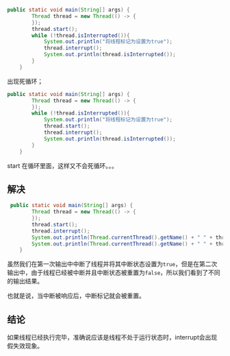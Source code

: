 ```java
public static void main(String[] args) {
        Thread thread = new Thread(() -> {
        });
        thread.start();
        while (!thread.isInterrupted()){
            System.out.println("将线程标记为设置为true");
            thread.interrupt();
            System.out.println(thread.isInterrupted());
        }
    }
```

出现死循环；

```java
public static void main(String[] args) {
        Thread thread = new Thread(() -> {
        });
        while (!thread.isInterrupted()){
            System.out.println("将线程标记为设置为true");
            thread.start();
            thread.interrupt();
            System.out.println(thread.isInterrupted());
        }
    }
```

start 在循环里面，这样又不会死循环。。。

## 解决

```java
 public static void main(String[] args) {
        Thread thread = new Thread(() -> {
        });
        thread.start();
        thread.interrupt();
        System.out.println(Thread.currentThread().getName() + " " + thread.isInterrupted());
        System.out.println(Thread.currentThread().getName() + " " + thread.isInterrupted());
    }
```

虽然我们在第一次输出中中断了线程并将其中断状态设置为`true`，但是在第二次输出中，由于线程已经被中断并且中断状态被重置为`false`，所以我们看到了不同的输出结果。

也就是说，当中断被响应后，中断标记就会被重置。

## 结论

如果线程已经执行完毕，准确说应该是线程不处于运行状态时，interrupt会出现假失效现象。
